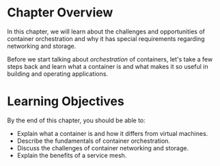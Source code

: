 # Chapter Overview

In this chapter, we will learn about the challenges and opportunities of container orchestration and why it has special requirements regarding networking and storage.

Before we start talking about _orchestration_ of containers, let's take a few steps back and learn what a container is and what makes it so useful in building and operating applications.

# Learning Objectives

By the end of this chapter, you should be able to:

-   Explain what a container is and how it differs from virtual machines.
-   Describe the fundamentals of container orchestration.
-   Discuss the challenges of container networking and storage.
-   Explain the benefits of a service mesh.